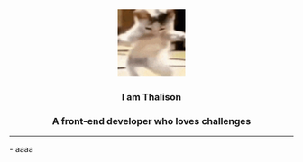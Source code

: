 <div align="center">
  <img width="120px" src="https://github.com/thaleskaua66/thaleskaua66/blob/main/dancingCat.gif" alt="Gif of a Cat Dancing">
  <h3>I am Thalison</h3>
  <h3>A front-end developer who loves challenges</h3>
</div>
<hr>
- aaaa





<!--
**thaleskaua66/thaleskaua66** is a ✨ _special_ ✨ repository because its `README.md` (this file) appears on your GitHub profile.

Here are some ideas to get you started:

- 🔭 I’m currently working on ...
- 🌱 I’m currently learning ...
- 👯 I’m looking to collaborate on ...
- 🤔 I’m looking for help with ...
- 💬 Ask me about ...
- 📫 How to reach me: ...
- 😄 Pronouns: ...
- ⚡ Fun fact: ...
-->

